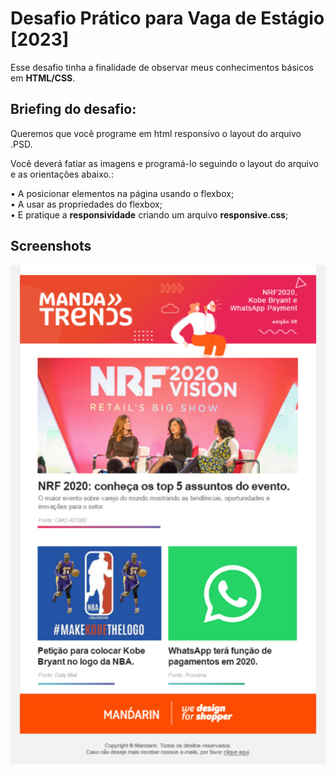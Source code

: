 # Desafio Prático para Vaga de Estágio [2023]

Esse desafio tinha a finalidade de observar meus conhecimentos básicos em <b>HTML/CSS</b>.

## Briefing do desafio: 

Queremos que você programe em html responsivo o layout do arquivo .PSD.

Você deverá fatiar as imagens e programá-lo seguindo o layout do arquivo e as orientações abaixo.:

• A posicionar elementos na página usando o flexbox;<br>
• A usar as propriedades do flexbox;<br>
• E pratique a <b>responsividade</b> criando um arquivo <b>responsive.css</b>;
<p>

## Screenshots

<p align="center">
  <img src="screenshot.do.projeto.png" align="center"></img>
</p>


